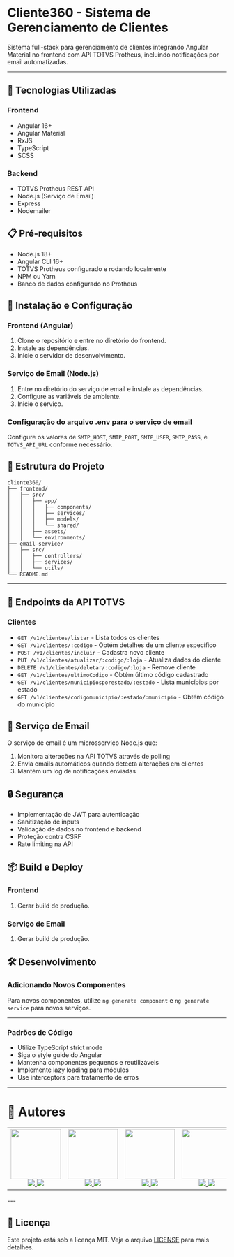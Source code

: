 # Cliente360 - Sistema de Gerenciamento de Clientes

Sistema full-stack para gerenciamento de clientes integrando Angular Material no frontend com API TOTVS Protheus, incluindo notificações por email automatizadas.

---
## 🚀 Tecnologias Utilizadas

### Frontend
- Angular 16+
- Angular Material
- RxJS
- TypeScript
- SCSS

### Backend
- TOTVS Protheus REST API
- Node.js (Serviço de Email)
- Express
- Nodemailer

## 📋 Pré-requisitos

- Node.js 18+
- Angular CLI 16+
- TOTVS Protheus configurado e rodando localmente
- NPM ou Yarn
- Banco de dados configurado no Protheus

## 🔧 Instalação e Configuração

### Frontend (Angular)

1. Clone o repositório e entre no diretório do frontend.
2. Instale as dependências.
3. Inicie o servidor de desenvolvimento.

### Serviço de Email (Node.js)

1. Entre no diretório do serviço de email e instale as dependências.
2. Configure as variáveis de ambiente.
3. Inicie o serviço.

### Configuração do arquivo .env para o serviço de email

Configure os valores de `SMTP_HOST`, `SMTP_PORT`, `SMTP_USER`, `SMTP_PASS`, e `TOTVS_API_URL` conforme necessário.

## 📐 Estrutura do Projeto

```
cliente360/
├── frontend/
│   ├── src/
│   │   ├── app/
│   │   │   ├── components/
│   │   │   ├── services/
│   │   │   ├── models/
│   │   │   └── shared/
│   │   ├── assets/
│   │   └── environments/
├── email-service/
│   ├── src/
│   │   ├── controllers/
│   │   ├── services/
│   │   └── utils/
└── README.md
```
---
## 🔌 Endpoints da API TOTVS

### Clientes

- `GET /v1/clientes/listar` - Lista todos os clientes
- `GET /v1/clientes/:codigo` - Obtém detalhes de um cliente específico
- `POST /v1/clientes/incluir` - Cadastra novo cliente
- `PUT /v1/clientes/atualizar/:codigo/:loja` - Atualiza dados do cliente
- `DELETE /v1/clientes/deletar/:codigo/:loja` - Remove cliente
- `GET /v1/clientes/ultimoCodigo` - Obtém último código cadastrado
- `GET /v1/clientes/municipiosporestado/:estado` - Lista municípios por estado
- `GET /v1/clientes/codigomunicipio/:estado/:municipio` - Obtém código do município

## 📨 Serviço de Email

O serviço de email é um microsserviço Node.js que:
1. Monitora alterações na API TOTVS através de polling
2. Envia emails automáticos quando detecta alterações em clientes
3. Mantém um log de notificações enviadas

## 🔒 Segurança

- Implementação de JWT para autenticação
- Sanitização de inputs
- Validação de dados no frontend e backend
- Proteção contra CSRF
- Rate limiting na API

## 📦 Build e Deploy

### Frontend

1. Gerar build de produção.

### Serviço de Email

1. Gerar build de produção.

## 🛠️ Desenvolvimento

### Adicionando Novos Componentes

Para novos componentes, utilize `ng generate component` e `ng generate service` para novos serviços.

---
### Padrões de Código

- Utilize TypeScript strict mode
- Siga o style guide do Angular
- Mantenha componentes pequenos e reutilizáveis
- Implemente lazy loading para módulos
- Use interceptors para tratamento de erros

---
# 📝 Autores
<div align="center">
  <table>
    <tr>
      <td>
        <div align="center">
          <a href="https://github.com/Mandy-Marino" target="_blank">
            <img loading="lazy" src="https://avatars.githubusercontent.com/u/177773601?v=4" width="115">
          </a><br>
          <a href="https://github.com/Mandy-Marino" target="_blank">
            <img src="https://img.shields.io/badge/Amanda%20França-F6C953?style=for-the-badge&logo=phoenixframework&logoColor=%23FD4F00">
          </a>
          <a href="https://www.linkedin.com/in/amanda-marino-28b34a324/" target="_blank">
            <img src="https://img.shields.io/badge/LinkedIn-Amanda%20Marino-0077B5?style=for-the-badge&logo=linkedin&logoColor=white">
          </a><br>
        </div>
      </td>
      <td>
        <div align="center">
          <a href="https://github.com/GabRodrigues23" target="_blank">
            <img loading="lazy" src="https://avatars.githubusercontent.com/u/144338173?v=4" width="115">
          </a><br>
          <a href="https://github.com/GabRodrigues23" target="_blank">
            <img src="https://img.shields.io/badge/Gabriel%20Rodrigues-F6C953?style=for-the-badge&logo=phoenixframework&logoColor=%23FD4F00">
          </a>
          <a href="https://www.linkedin.com/in/gabriel-rodrigues-de-oliveira-33104b251/" target="_blank">
            <img src="https://img.shields.io/badge/LinkedIn-Gabriel%20Rodrigues-0077B5?style=for-the-badge&logo=linkedin&logoColor=white">
          </a><br>
        </div>
      </td>
      <td>
        <div align="center">
          <a href="https://github.com/Kravszenko" target="_blank">
            <img loading="lazy" src="https://avatars.githubusercontent.com/u/107780423?v=4" width="115">
          </a><br>
          <a href="https://github.com/Kravszenko" target="_blank">
            <img src="https://img.shields.io/badge/Gustavo%20Kravszenko-F6C953?style=for-the-badge&logo=phoenixframework&logoColor=%23FD4F00">
          </a>
          <a href="https://www.linkedin.com/in/gustavo-cesar-kravszenko-913b8117a/" target="_blank">
            <img src="https://img.shields.io/badge/LinkedIn-Gustavo%20Kravszenko-0077B5?style=for-the-badge&logo=linkedin&logoColor=white">
          </a><br>
        </div>
      </td>
      <td>
        <div align="center">
          <a href="https://github.com/gusmeira88" target="_blank">
            <img loading="lazy" src="https://avatars.githubusercontent.com/u/147567781?v=4" width="115">
          </a><br>
          <a href="https://github.com/gusmeira88" target="_blank">
            <img src="https://img.shields.io/badge/Gustavo%20Meira-F6C953?style=for-the-badge&logo=phoenixframework&logoColor=%23FD4F00">
          </a>
          <a href="#" target="_blank">
            <img src="https://img.shields.io/badge/LinkedIn-Gustavo%20Meira-0077B5?style=for-the-badge&logo=linkedin&logoColor=white">
          </a><br>
        </div>
      </td>
      <td>
        <div align="center">
          <a href="https://github.com/NeemiasBorges" target="_blank">
            <img loading="lazy" src="https://avatars.githubusercontent.com/u/51499704?v=4" width="115">
          </a><br>
          <a href="https://github.com/NeemiasBorges" target="_blank">
            <img src="https://img.shields.io/badge/Neemias%20Borges-F6C953?style=for-the-badge&logo=phoenixframework&logoColor=%23FD4F00">
          </a>
          <a href="https://www.linkedin.com/in/neemias-borges/" target="_blank">
            <img src="https://img.shields.io/badge/LinkedIn-Neemias%20Borges-0077B5?style=for-the-badge&logo=linkedin&logoColor=white">
          </a><br>
        </div>
      </td>
    </tr>
  </table>
</div>
---

## 📄 Licença

Este projeto está sob a licença MIT. Veja o arquivo [LICENSE](LICENSE) para mais detalhes.
